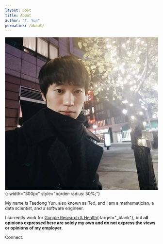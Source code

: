 ```yaml
---
layout: post
title: About
author: "T. Yun"
permalink: /about/
---
```


![Profile picture](/assets/images/me.jpg){: width="300px" style="border-radius: 50%;"}

My name is Taedong Yun, also known as Ted, and I am a mathematician, a data scientist, and a software engineer.

I currently work for [Google Research & Health](https://research.google/people/TaedongYun/){:target="_blank"}, but **all opinions expressed here are solely my own and do not express the views or opinions of my employer**.

Connect: <a href="https://www.linkedin.com/in/tedyun/"><i class="fa-brands fa-linkedin"></i></a> <a href="https://github.com/tedyun"><i class="fa-brands fa-github"></i></a> <a href="https://twitter.com/tedyun"><i class="fa-brands fa-twitter"></i></a> <a href="https://sigmoid.social/@tedyun"><i class="fa-brands fa-mastodon"></i></a>
